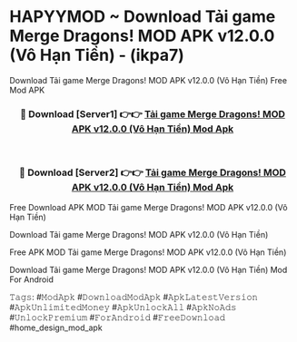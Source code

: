 # HAPYYMOD ~ Download Tải game Merge Dragons! MOD APK v12.0.0 (Vô Hạn Tiền) - (ikpa7)
Download Tải game Merge Dragons! MOD APK v12.0.0 (Vô Hạn Tiền) Free Mod APK

<div align="center">
<h3>🔴 Download [Server1] 👉👉 <a href="https://apk-comot.site?title=Tải_game_Merge_Dragons!_MOD_APK_v12.0.0_(Vô_Hạn_Tiền)">Tải game Merge Dragons! MOD APK v12.0.0 (Vô Hạn Tiền) Mod Apk</a></h3><br>

<h3>🔴 Download [Server2] 👉👉 <a href="https://apk-comot.site?title=Tải_game_Merge_Dragons!_MOD_APK_v12.0.0_(Vô_Hạn_Tiền)">Tải game Merge Dragons! MOD APK v12.0.0 (Vô Hạn Tiền) Mod Apk</a></h3>
</div>


Free Download APK MOD Tải game Merge Dragons! MOD APK v12.0.0 (Vô Hạn Tiền)

Download Tải game Merge Dragons! MOD APK v12.0.0 (Vô Hạn Tiền) 

Free APK MOD Tải game Merge Dragons! MOD APK v12.0.0 (Vô Hạn Tiền) 

Download Tải game Merge Dragons! MOD APK v12.0.0 (Vô Hạn Tiền) Mod For Android

𝚃𝚊𝚐𝚜: #𝙼𝚘𝚍𝙰𝚙𝚔 #𝙳𝚘𝚠𝚗𝚕𝚘𝚊𝚍𝙼𝚘𝚍𝙰𝚙𝚔 #𝙰𝚙𝚔𝙻𝚊𝚝𝚎𝚜𝚝𝚅𝚎𝚛𝚜𝚒𝚘𝚗 #𝙰𝚙𝚔𝚄𝚗𝚕𝚒𝚖𝚒𝚝𝚎𝚍𝙼𝚘𝚗𝚎𝚢 #𝙰𝚙𝚔𝚄𝚗𝚕𝚘𝚌𝚔𝙰𝚕𝚕 #𝙰𝚙𝚔𝙽𝚘𝙰𝚍𝚜 #𝚄𝚗𝚕𝚘𝚌𝚔𝙿𝚛𝚎𝚖𝚒𝚞𝚖 #𝙵𝚘𝚛𝙰𝚗𝚍𝚛𝚘𝚒𝚍 #𝙵𝚛𝚎𝚎𝙳𝚘𝚠𝚗𝚕𝚘𝚊𝚍 #home_design_mod_apk